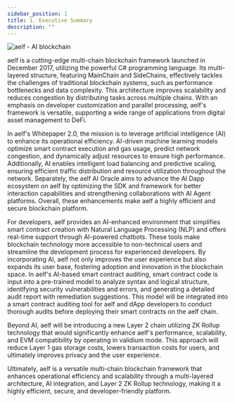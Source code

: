 ```yaml
---
sidebar_position: 1
title: 1. Executive Summary
description: ""
---
```

![aelf - AI blockchain](/img/chapter1.png "aelf - AI blockchain")

aelf is a cutting-edge multi-chain blockchain framework launched in December 2017, utilizing the powerful C# programming language. Its multi-layered structure, featuring MainChain and SideChains, effectively tackles the challenges of traditional blockchain systems, such as performance bottlenecks and data complexity. This architecture improves scalability and reduces congestion by distributing tasks across multiple chains. With an emphasis on developer customization and parallel processing, aelf's framework is versatile, supporting a wide range of applications from digital asset management to DeFi.

In aelf's Whitepaper 2.0, the mission is to leverage artificial intelligence (AI) to enhance its operational efficiency. AI-driven machine learning models optimize smart contract execution and gas usage, predict network congestion, and dynamically adjust resources to ensure high performance. Additionally, AI enables intelligent load balancing and predictive scaling, ensuring efficient traffic distribution and resource utilization throughout the network. Separately, the aelf AI Oracle aims to advance the AI Dapp ecosystem on aelf by optimizing the SDK and framework for better interaction capabilities and strengthening collaborations with AI Agent platforms. Overall, these enhancements make aelf a highly efficient and secure blockchain platform.

For developers, aelf provides an AI-enhanced environment that simplifies smart contract creation with Natural Language Processing (NLP) and offers real-time support through AI-powered chatbots. These tools make blockchain technology more accessible to non-technical users and streamline the development process for experienced developers. By incorporating AI, aelf not only improves the user experience but also expands its user base, fostering adoption and innovation in the blockchain space. In aelf's AI-based smart contract auditing, smart contract code is input into a pre-trained model to analyze syntax and logical structure, identifying security vulnerabilities and errors, and generating a detailed audit report with remediation suggestions. This model will be integrated into a smart contract auditing tool for aelf and dApp developers to conduct thorough audits before deploying their smart contracts on the aelf chain.

Beyond AI, aelf will be introducing a new Layer 2 chain utilizing ZK Rollup technology that  would significantly enhance aelf's performance, scalability, and EVM compatibility by operating in validium mode. This approach will reduce Layer 1 gas storage costs, lowers transaction costs for users, and ultimately improves privacy and the user experience.

Ultimately, aelf is a versatile multi-chain blockchain framework that enhances operational efficiency and scalability through a multi-layered architecture, AI integration, and Layer 2 ZK Rollup technology, making it a highly efficient, secure, and developer-friendly platform.
